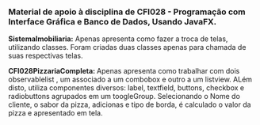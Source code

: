 <h3>Material de apoio à disciplina de CFI028 - Programação com Interface Gráfica e Banco de Dados, Usando JavaFX.</h3>

<b>SistemaImobiliaria:</b> Apenas apresenta como fazer a troca de telas, utilizando classes. Foram criadas duas classes apenas para chamada de suas respectivas telas.<p>
<b>CFI028PizzariaCompleta: </b>Apenas apresenta como trabalhar com dois  observablelist , um associado a um combobox e outro a um listview. ALém disto, utiliza componentes diversos: label, textfield, buttons, checkbox e radiobuttons agrupados em um toogleGroup. Selecionando o Nome do cliente, o sabor da pizza, adicionas e tipo de borda, é calculado o valor da pizza e apresentado em tela.
